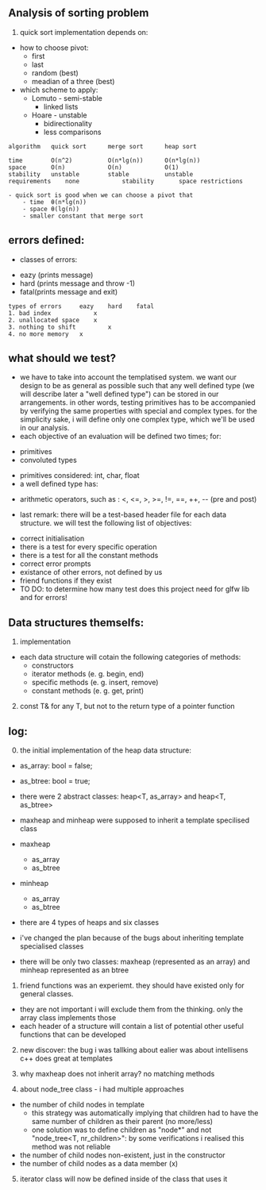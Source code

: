 ## Analysis of sorting problem

1. quick sort implementation depends on:
- how to choose pivot:
	- first
	- last
	- random (best)
	- meadian of a three (best)
- which scheme to apply:
	- Lomuto - semi-stable
		 - linked lists
	- Hoare	 - unstable
		 - bidirectionality
		 - less comparisons

```
algorithm	quick sort		merge sort		heap sort

time		O(n^2)			O(n*lg(n))		O(n*lg(n))			
space		O(n)			O(n)			O(1)
stability	unstable		stable			unstable
requirements 	none			stability		space restrictions

- quick sort is good when we can choose a pivot that 
	- time  θ(n*lg(n))
	- space θ(lg(n))
	- smaller constant that merge sort
```

## errors defined:

* classes of errors:
- eazy (prints message)
- hard (prints message and throw -1)
- fatal(prints message and exit)

```
types of errors		eazy 	hard 	fatal
1. bad index 			x
2. unallocated space 	x
3. nothing to shift 		x
4. no more memory	x	
```
## what should we test?

* we have to take into account the templatised system. we want our design to be as general as possible such that any well defined type (we will describe later a "well defined type") can be stored in our arrangements. in other words, testing primitives has to be accompanied by verifying the same properties with special and complex types. for the simplicity sake, i will define only one complex type, which we'll be used in our analysis.
* each objective of an evaluation will be defined two times; for:
- primitives 
- convoluted types

* primitives considered: int, char, float
* a well defined type has:
- arithmetic operators, such as : <, <=, >, >=, !=, ==, ++, -- (pre and post)

* last remark: there will be a test-based header file for each data structure. we will test the following list of objectives:
- correct initialisation
- there is a test for every specific operation
- there is a test for all the constant methods
- correct error prompts
- existance of other errors, not defined by us
- friend functions if they exist
- TO DO: to determine how many test does this project need for glfw lib and for errors!

## Data structures themselfs:
1. implementation
- each data structure will cotain the following categories of methods:
	- constructors 
	- iterator methods (e. g. begin, end)
	- specific methods (e. g. insert, remove)
	- constant methods (e. g. get, print)

2. const T& for any T, but not to the return type of a pointer function	

## log:

0. the initial implementation of the heap data structure:
- as_array: bool = false;
- as_btree: bool = true;
- there were 2 abstract classes: heap<T, as_array> and heap<T, as_btree>
- maxheap and minheap were supposed to inherit a template specilised class

- maxheap
	- as_array
	- as_btree
- minheap
	- as_array
	- as_btree

- there are 4 types of heaps and six classes

- i've changed the plan because of the bugs about inheriting template specialised classes
- there will be only two classes: maxheap<T> (represented as an array) and minheap<T> represented as an btree


1. friend functions was an experiemt. they should have existed only for general classes. 
- they are not important i will exclude them from the thinking. only the array class implements those
- each header of a structure will contain a list of potential other useful functions that can be developed

2. new discover: the bug i was tallking about ealier was about intellisens c++ does great at templates

3. why maxheap does not inherit array? no matching methods

4. about node_tree class - i had multiple approaches
- the number of child nodes in template
	- this strategy was automatically implying that children had to have the same number of children as their parent (no more/less)
	- one solution was to define children as "node<T>*" and not "node_tree<T, nr_children>": by some verifications i realised this method was not reliable 
- the number of child nodes non-existent, just in the constructor
- the number of child nodes as a data member (x)

5. iterator class will now be defined inside of the class that uses it